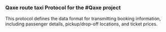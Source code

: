### Qaxe route taxi Protocol for the #Qaxe project

This protocol defines the data format for transmitting booking information, including passenger details, pickup/drop-off locations, and ticket prices.
